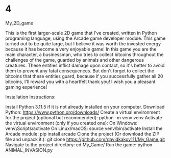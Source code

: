 # 4
 My_2D_game

This is the first larger-scale 2D game that I've created, written in Python programing language, using the Arcade game developer module. This game turned out to be quite large, but I believe it was worth the invested energy because it has become a very enjoyable game! In this game you are the main character, a businessman, who tries to collect bitcoins throughout the challenges of the game, guarded by animals and other dangerous creatures. These entities inflict damage upon contact, so it's better to avoid them to prevent any fatal consequences. But don't forget to collect the bitcoins that these entities guard, because if you successfully gather all 20 bitcoins, I'll reward you with a heartfelt thank you! I wish you a pleasant gaming experience!

Installation Instructions:

Install Python 3.11.5 if it is not already installed on your computer. Download Python: https://www.python.org/downloads/
Create a virtual environment for the project (optional but recommended): python -m venv venv
Activate the virtual environment (only if you created one): On Windows: venv\Scripts\activate On Linux/macOS: source venv/bin/activate
Install the Arcade module: pip install arcade
Clone the project (Or download the ZIP file and unpack it.): git clone https://github.com/davidkakov111/My_Game.git
Navigate to the project directory: cd My_Game/
Run the game: python ANIMAL_INVASION.py

